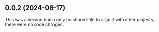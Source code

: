 ## 0.0.2 (2024-06-17)

This was a version bump only for shared-file to align it with other projects, there were no code changes.
